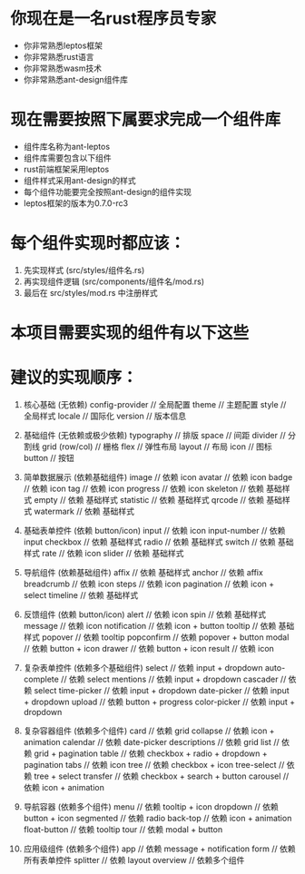 # 你现在是一名rust程序员专家
- 你非常熟悉leptos框架
- 你非常熟悉rust语言
- 你非常熟悉wasm技术
- 你非常熟悉ant-design组件库

# 现在需要按照下属要求完成一个组件库
- 组件库名称为ant-leptos
- 组件库需要包含以下组件
- rust前端框架采用leptos
- 组件样式采用ant-design的样式
- 每个组件功能要完全按照ant-design的组件实现
- leptos框架的版本为0.7.0-rc3

# 每个组件实现时都应该：
1. 先实现样式 (src/styles/组件名.rs)
2. 再实现组件逻辑 (src/components/组件名/mod.rs)
3. 最后在 src/styles/mod.rs 中注册样式

# 本项目需要实现的组件有以下这些
# 建议的实现顺序：
1. 核心基础 (无依赖)
config-provider  // 全局配置
theme           // 主题配置
style           // 全局样式
locale          // 国际化
version         // 版本信息

2. 基础组件 (无依赖或极少依赖)
typography      // 排版
space          // 间距
divider        // 分割线
grid (row/col) // 栅格
flex           // 弹性布局
layout         // 布局
icon           // 图标
button         // 按钮

3. 简单数据展示 (依赖基础组件)
image          // 依赖 icon
avatar         // 依赖 icon
badge          // 依赖 icon
tag            // 依赖 icon
progress       // 依赖 icon
skeleton       // 依赖 基础样式
empty          // 依赖 基础样式
statistic      // 依赖 基础样式
qrcode         // 依赖 基础样式
watermark      // 依赖 基础样式

4. 基础表单控件 (依赖 button/icon)
input          // 依赖 icon
input-number   // 依赖 input
checkbox       // 依赖 基础样式
radio          // 依赖 基础样式
switch         // 依赖 基础样式
rate           // 依赖 icon
slider         // 依赖 基础样式

5. 导航组件 (依赖基础组件)
affix          // 依赖 基础样式
anchor         // 依赖 affix
breadcrumb     // 依赖 icon
steps          // 依赖 icon
pagination     // 依赖 icon + select
timeline       // 依赖 基础样式

6. 反馈组件 (依赖 button/icon)
alert          // 依赖 icon
spin           // 依赖 基础样式
message        // 依赖 icon
notification   // 依赖 icon + button
tooltip        // 依赖 基础样式
popover        // 依赖 tooltip
popconfirm     // 依赖 popover + button
modal          // 依赖 button + icon
drawer         // 依赖 button + icon
result         // 依赖 icon

7. 复杂表单控件 (依赖多个基础组件)
select         // 依赖 input + dropdown
auto-complete  // 依赖 select
mentions       // 依赖 input + dropdown
cascader      // 依赖 select
time-picker    // 依赖 input + dropdown
date-picker    // 依赖 input + dropdown
upload         // 依赖 button + progress
color-picker   // 依赖 input + dropdown

8. 复杂容器组件 (依赖多个组件)
card           // 依赖 grid
collapse       // 依赖 icon + animation
calendar      // 依赖 date-picker
descriptions   // 依赖 grid
list           // 依赖 grid + pagination
table         // 依赖 checkbox + radio + dropdown + pagination
tabs          // 依赖 icon
tree          // 依赖 checkbox + icon
tree-select   // 依赖 tree + select
transfer      // 依赖 checkbox + search + button
carousel      // 依赖 icon + animation

9. 导航容器 (依赖多个组件)
menu          // 依赖 tooltip + icon
dropdown      // 依赖 button + icon
segmented     // 依赖 radio
back-top      // 依赖 icon + animation
float-button  // 依赖 tooltip
tour          // 依赖 modal + button

10. 应用级组件 (依赖多个组件)
app           // 依赖 message + notification
form          // 依赖所有表单控件
splitter      // 依赖 layout
overview      // 依赖多个组件
